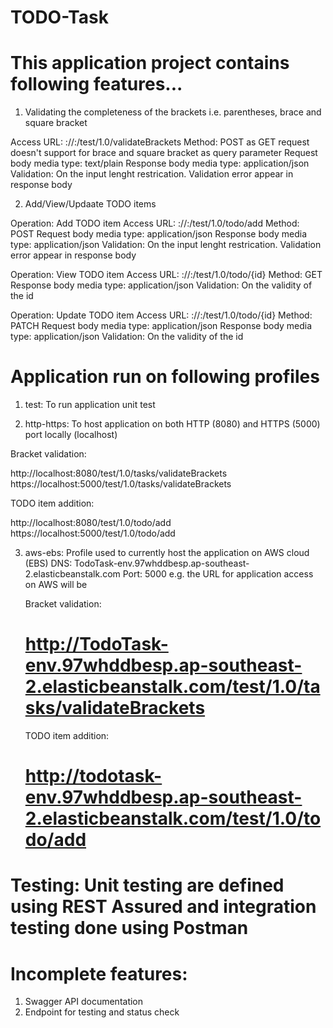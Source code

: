 # TODO-Task

# This application project contains following features...

1. Validating the completeness of the brackets i.e. parentheses, brace and square bracket

Access URL: <protocol>://<dns>:<port>/test/1.0/validateBrackets
Method: POST as GET request doesn't support for brace and square bracket as query parameter
Request body media type: text/plain
Response body media type: application/json
Validation: On the input lenght restrication. Validation error appear in response body

2. Add/View/Updaate TODO items

Operation: Add TODO item
Access URL: <protocol>://<dns>:<port>/test/1.0/todo/add
Method: POST
Request body media type: application/json
Response body media type: application/json
Validation: On the input lenght restrication. Validation error appear in response body

Operation: View TODO item
Access URL: <protocol>://<dns>:<port>/test/1.0/todo/{id}
Method: GET
Response body media type: application/json
Validation: On the validity of the id

Operation: Update TODO item
Access URL: <protocol>://<dns>:<port>/test/1.0/todo/{id}
Method: PATCH
Request body media type: application/json
Response body media type: application/json
Validation: On the validity of the id

# Application run on following profiles
1. test: To run application unit test

2. http-https: To host application on both HTTP (8080) and HTTPS (5000) port locally (localhost)

Bracket validation:

http://localhost:8080/test/1.0/tasks/validateBrackets
https://localhost:5000/test/1.0/tasks/validateBrackets

TODO item addition:

http://localhost:8080/test/1.0/todo/add
https://localhost:5000/test/1.0/todo/add

3. aws-ebs: Profile used to currently host the application on AWS cloud (EBS) 
   DNS: TodoTask-env.97whddbesp.ap-southeast-2.elasticbeanstalk.com
   Port: 5000
   e.g. the URL for application access on AWS will be
   
   Bracket validation:
   
   # http://TodoTask-env.97whddbesp.ap-southeast-2.elasticbeanstalk.com/test/1.0/tasks/validateBrackets
   
   TODO item addition:
   
   # http://todotask-env.97whddbesp.ap-southeast-2.elasticbeanstalk.com/test/1.0/todo/add

# Testing: Unit testing are defined using REST Assured and integration testing done using Postman

# Incomplete features:
1. Swagger API documentation
2. Endpoint for testing and status check


